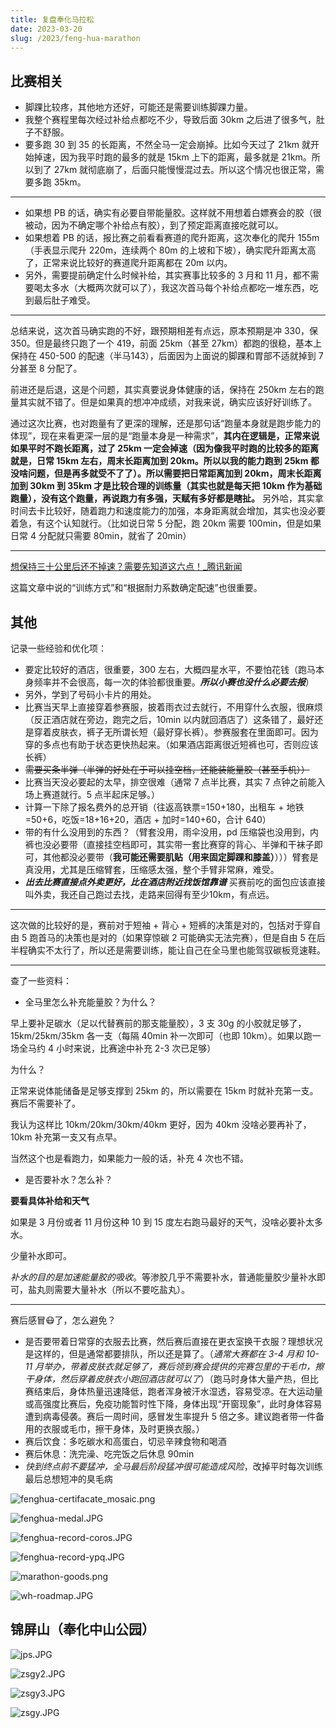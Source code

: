 ```yaml
---
title: 复盘奉化马拉松
date: 2023-03-20
slug: /2023/feng-hua-marathon
---
```





## 比赛相关

- 脚踝比较疼，其他地方还好，可能还是需要训练脚踝力量。
- 我整个赛程里每次经过补给点都吃不少，导致后面 30km 之后进了很多气，肚子不舒服。
- 要多跑 30 到 35 的长距离，不然全马一定会崩掉。比如今天过了 21km 就开始掉速，因为我平时跑的最多的就是 15km 上下的距离，最多就是 21km。所以到了 27km 就彻底崩了，后面只能慢慢混过去。所以这个情况也很正常，需要多跑 35km。

---


- 如果想 PB 的话，确实有必要自带能量胶。这样就不用想着白嫖赛会的胶（很被动，因为不确定哪个补给点有胶），到了预定距离直接吃就可以。
- 如果想着 PB 的话，报比赛之前看看赛道的爬升距离，这次奉化的爬升 155m（手表显示爬升 220m，连续两个 80m 的上坡和下坡），确实爬升距离太高了，正常来说比较好的赛道爬升距离都在 20m 以内。
- 另外，需要提前确定什么时候补给，其实赛事比较多的 3 月和 11 月，都不需要喝太多水（大概两次就可以了），我这次首马每个补给点都吃一堆东西，吃到最后肚子难受。

---

总结来说，这次首马确实跑的不好，跟预期相差有点远，原本预期是冲 330，保 350。但是最终只跑了一个 419，前面 25km（甚至 27km）都跑的很稳，基本上保持在 450-500 的配速（半马143），后面因为上面说的脚踝和胃部不适就掉到 7 分甚至 8 分配了。

前进还是后退，这是个问题，其实真要说身体健康的话，保持在 250km 左右的跑量其实就不错了。但是如果真的想冲冲成绩，对我来说，确实应该好好训练了。

通过这次比赛，也对跑量有了更深的理解，还是那句话“跑量本身就是跑步能力的体现”，现在来看更深一层的是“跑量本身是一种需求”，**其内在逻辑是，正常来说如果平时不跑长距离，过了 25km 一定会掉速（因为像我平时跑的比较多的距离就是，日常 15km 左右，周末长距离加到 20km。所以以我的能力跑到 25km 都没啥问题，但是再多就受不了了）。所以需要把日常距离加到 20km，周末长距离加到 30km 到 35km 才是比较合理的训练量（其实也就是每天把 10km 作为基础跑量），没有这个跑量，再说跑力有多强，天赋有多好都是瞎扯。** 另外哈，其实拿时间去卡比较好，随着跑力和速度能力的加强，本身距离就会增加，其实也没必要着急，有这个认知就行。（比如说日常 5 分配，跑 20km 需要 100min，但是如果日常 4 分配就只需要 80min，就省了 20min）

---

[想保持三十公里后还不掉速？需要先知道这六点！_腾讯新闻](https://new.qq.com/rain/a/20220325A00SB300)

这篇文章中说的“训练方式”和“根据耐力系数确定配速”也很重要。


## 其他

记录一些经验和优化项：

- 要定比较好的酒店，很重要，300 左右，大概四星水平，不要怕花钱（跑马本身频率并不会很高，每一次的体验都很重要。***所以小赛也没什么必要去报***）
- 另外，学到了号码小卡片的用处。
- 比赛当天早上直接穿着参赛服，披着雨衣过去就行，不用穿什么衣服，很麻烦（反正酒店就在旁边，跑完之后，10min 以内就回酒店了）这条错了，最好还是穿着皮肤衣，裤子无所谓长短（最好穿长裤）。参赛服套在里面即可。因为穿的多点也有助于状态更快热起来。（如果酒店距离很近短裤也可，否则应该长裤）
- ~~需要买条半弹（半弹的好处在于可以挂空档，还能装能量胶（甚至手机））~~
- 比赛当天没必要起的太早，排空很难（通常 7 点半比赛，其实 7 点钟之前能入场上赛道就行。5 点半起床足够。）
- 计算一下除了报名费外的总开销（往返高铁票=150+180，出租车 + 地铁=50+6，吃饭=18+16+20，酒店 + 加时=140+60，合计 640）
- 带的有什么没用到的东西？（臂套没用，雨伞没用，pd 压缩袋也没用到，内裤也没必要带（直接挂空档即可，其实带一套比赛穿的背心、半弹和干袜子即可，其他都没必要带（**我可能还需要肌贴（用来固定脚踝和膝盖）**）））臂套是真没用，尤其是压缩臂套，压缩感太强，整个手臂非常麻，难受。
- ***出去比赛直接点外卖更好，比在酒店附近找饭馆靠谱*** 买赛前吃的面包应该直接叫外卖，我还自己跑过去找，走路来回得有至少10km，有点远。




---

这次做的比较好的是，赛前对于短袖 + 背心 + 短裤的决策是对的，包括对于穿自由 5 跑首马的决策也是对的（如果穿惊碳 2 可能确实无法完赛），但是自由 5 在后半程确实不太行了，所以还是需要训练，能让自己在全马里也能驾驭碳板竞速鞋。

---

查了一些资料：

- 全马里怎么补充能量胶？为什么？

早上要补足碳水（足以代替赛前的那支能量胶），3 支 30g 的小胶就足够了，15km/25km/35km 各一支（每隔 40min 补一次即可（也即 10km）。如果以跑一场全马约 4 小时来说，比赛途中补充 2-3 次已足够）

为什么？

正常来说体能储备是足够支撑到 25km 的，所以需要在 15km 时就补充第一支。赛后不需要补了。

我认为这样比 10km/20km/30km/40km 更好，因为 40km 没啥必要再补了，10km 补充第一支又有点早。

当然这个也是看跑力，如果能力一般的话，补充 4 次也不错。


- 是否要补水？怎么补？

**要看具体补给和天气**

如果是 3 月份或者 11 月份这种 10 到 15 度左右跑马最好的天气，没啥必要补太多水。

少量补水即可。

*补水的目的是加速能量胶的吸收*。等渗胶几乎不需要补水，普通能量胶少量补水即可，盐丸则需要大量补水（所以不要吃盐丸）。

---

赛后感冒😷了，怎么避免？

- 是否要带着日常穿的衣服去比赛，然后赛后直接在更衣室换干衣服？理想状况是这样的，但是通常都要排队，所以还是算了。（*通常大赛都在 3-4 月和 10-11 月举办，带着皮肤衣就足够了，赛后领到赛会提供的完赛包里的干毛巾，擦干身体，然后穿着皮肤衣小跑回酒店就可以了*）（跑马时身体大量产热，但比赛结束后，身体热量迅速降低，跑者浑身被汗水湿透，容易受凉。在大运动量或高强度比赛后，免疫功能暂时性下降，身体出现“开窗现象”，此时身体容易遭到病毒侵袭。赛后一周时间，感冒发生率提升 5 倍之多。建议跑者带一件备用的衣服或毛巾，擦干身体，及时更换衣服。）
- 赛后饮食：多吃碳水和高蛋白，切忌辛辣食物和喝酒
- 赛后休息：洗完澡、吃完饭之后休息 90min
- *快到终点前不要猛冲，全马最后阶段猛冲很可能造成风险*，改掉平时每次训练最后总想短冲的臭毛病



![fenghua-certifacate_mosaic.png](img/marathon/fenghua-certifacate_mosaic.png)

![fenghua-medal.JPG](img/marathon/fenghua-medal.JPG)

![fenghua-record-coros.JPG](img/marathon/fenghua-record-coros.JPG)

![fenghua-record-ypq.JPG](img/marathon/fenghua-record-ypq.JPG)

![marathon-goods.png](img/marathon/marathon-goods.png)

![wh-roadmap.JPG](img/marathon/wh-roadmap.JPG)



## 锦屏山（奉化中山公园）


![jps.JPG](img/marathon/zsgy/jps.JPG)

![zsgy2.JPG](img/marathon/zsgy/zsgy2.JPG)


![zsgy3.JPG](img/marathon/zsgy/zsgy3.JPG)

![zsgy.JPG](img/marathon/zsgy/zsgy.JPG)
